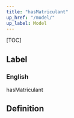 ```yaml
---
title: "hasMatriculant"
up_href: "/model/"
up_label: Model
---
```


[TOC]

## Label

### English
hasMatriculant


## Definition



    
